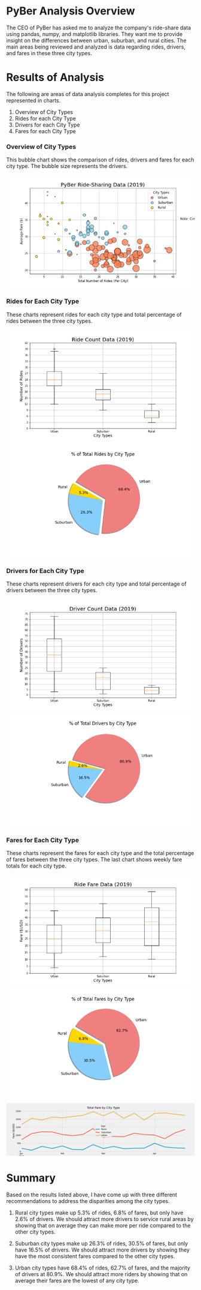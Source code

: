 # PyBer Analysis Overview

The CEO of PyBer has asked me to analyze the company's ride-share data using pandas, numpy, and matplotlib libraries. They want me to provide insight on the differences between urban, suburban, and rural cities. The main areas being reviewed and analyzed is data regarding rides, drivers, and fares in these three city types.

# Results of Analysis

The following are areas of data analysis completes for this project represented in charts.

1. Overview of City Types
2. Rides for each City Type
3. Drivers for each City Type
4. Fares for each City Type

### Overview of City Types

This bubble chart shows the comparison of rides, drivers and fares for each city type.  The bubble size represents the drivers.

![](analysis/Fig1.png)

### Rides for Each City Type

These charts represent rides for each city type and total percentage of rides between the three city types.

![](analysis/Fig2.png) ![](analysis/Fig6.png)

### Drivers for Each City Type

These charts represent drivers for each city type and total percentage of drivers between the three city types.

![](analysis/Fig4.png) ![](analysis/Fig7.png)

### Fares for Each City Type

These charts represent the fares for each city type and the total percentage of fares between the three city types. The last chart shows weekly fare totals for each city type.

![](analysis/Fig3.png) ![](analysis/Fig5.png) ![](analysis/Pyber_fare_summary.png)

# Summary

Based on the results listed above, I have come up with three different recommendations to address the disparities among the city types.

1.  Rural city types make up 5.3% of rides, 6.8% of fares, but only have 2.6% of drivers. We should attract more drivers to service rural areas by showing that on       average they can make more per ride compared to the other city types.

2.  Suburban city types make up 26.3% of rides, 30.5% of fares, but only have 16.5% of drivers. We should attract more drivers by showing they have the most             consistent fares compared to the other city types.

3.  Urban city types have 68.4% of rides, 62.7% of fares, and the majority of drivers at 80.9%. We should attract more riders by showing that on average their fares     are the lowest of any city type.





